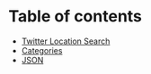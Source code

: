 # Table of contents

* [Twitter Location Search](README.md)
* [Categories](categories.md)
* [JSON](json.md)
